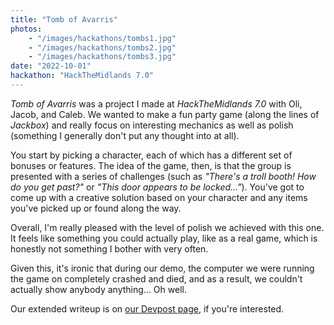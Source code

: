 ```yaml
---
title: "Tomb of Avarris"
photos:
    - "/images/hackathons/tombs1.jpg"
    - "/images/hackathons/tombs2.jpg"
    - "/images/hackathons/tombs3.jpg"
date: "2022-10-01"
hackathon: "HackTheMidlands 7.0"
---
```


*Tomb of Avarris* was a project I made at *HackTheMidlands 7.0* with Oli,
Jacob, and Caleb. We wanted to make a fun party game (along the lines of
*Jackbox*) and really focus on interesting mechanics as well as polish
(something I generally don't put any thought into at all).

You start by picking a character, each of which has a different set of bonuses
or features. The idea of the game, then, is that the group is presented with a
series of challenges (such as *"There's a troll booth! How do you get past?"*
or *"This door appears to be locked..."*). You've got to come up with a creative
solution based on your character and any items you've picked up or found along
the way.

Overall, I'm really pleased with the level of polish we achieved with this one.
It feels like something you could actually play, like as a real game, which is
honestly not something I bother with very often.

Given this, it's ironic that during our demo, the computer we were running the
game on completely crashed and died, and as a result, we couldn't actually show
anybody anything... Oh well.

Our extended writeup is on [our Devpost page](https://devpost.com/software/working-title-nl4ybs),
if you're interested.
